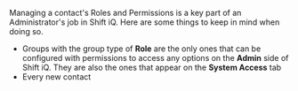 Managing a contact's Roles and Permissions is a key part of an Administrator's job in Shift iQ. Here are some things to keep in mind when doing so.

* Groups with the group type of **Role** are the only ones that can be configured with permissions to access any options on the **Admin** side of Shift iQ. They are also the ones that appear on the **System Access** tab
* Every new contact